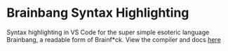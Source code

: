 # Brainbang Syntax Highlighting
Syntax highlighting in VS Code for the super simple esoteric language Brainbang, a readable form of Brainf*ck.
View the compiler and docs [here](https://github.com/jkelley129/BrainBang)
